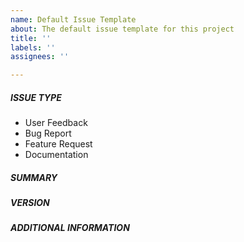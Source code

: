 ```yaml
---
name: Default Issue Template
about: The default issue template for this project
title: ''
labels: ''
assignees: ''

---
```


##### ISSUE TYPE
<!--- Pick one below and delete the rest -->
- User Feedback
- Bug Report
- Feature Request
- Documentation

##### SUMMARY
<!--- Describe the issue below. -->

##### VERSION
<!--- Write the affected version of pitfall below. -->

##### ADDITIONAL INFORMATION
<!--- Include additional information to help people understand the issue here. -->
<!--- If this is a bug report, a step-by-step reproduction of the problem will aid in remediating the issue. -->
